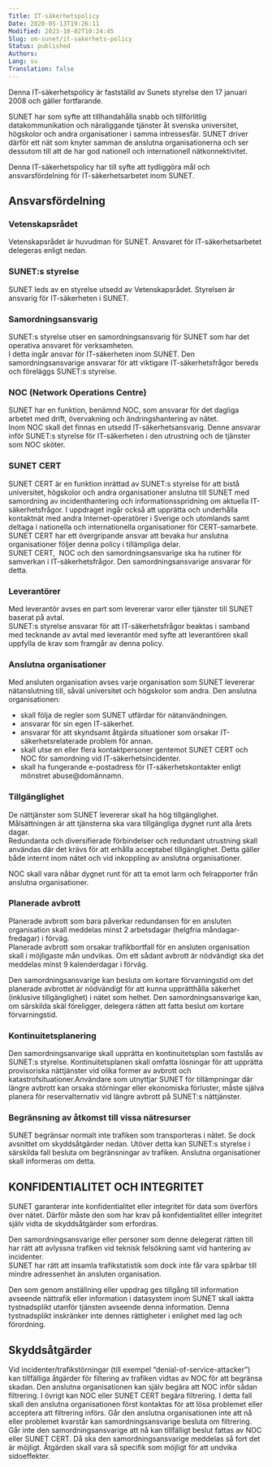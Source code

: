 ```yaml
---
Title: IT-säkerhetspolicy
Date: 2020-05-13T19:26:11
Modified: 2023-10-02T10:24:45
Slug: om-sunet/it-sakerhets-policy
Status: published
Authors: 
Lang: sv
Translation: false
---
```


Denna IT-säkerhetspolicy är fastställd av Sunets styrelse den 17 januari 2008 och gäller fortfarande.

SUNET har som syfte att tillhandahålla snabb och tillförlitlig datakommunikation och näraliggande tjänster åt svenska universitet, högskolor och andra organisationer i samma intressesfär. SUNET driver därför ett nät som knyter samman de anslutna organisationerna och ser dessutom till att de har god nationell och internationell nätkonnektivitet.

Denna IT-säkerhetspolicy har till syfte att tydliggöra mål och ansvarsfördelning för IT-säkerhetsarbetet inom SUNET.

## Ansvarsfördelning

### Vetenskapsrådet

Vetenskapsrådet är huvudman för SUNET. Ansvaret för IT-säkerhetsarbetet delegeras enligt nedan.

### SUNET:s styrelse

SUNET leds av en styrelse utsedd av Vetenskapsrådet. Styrelsen är ansvarig för IT-säkerheten i SUNET.

### Samordningsansvarig

SUNET:s styrelse utser en samordningsansvarig för SUNET som har det operativa ansvaret för verksamheten.  
I detta ingår ansvar för IT-säkerheten inom SUNET. Den samordningsansvarige ansvarar för att viktigare IT-säkerhetsfrågor bereds och föreläggs SUNET:s styrelse.

### NOC (Network Operations Centre)

SUNET har en funktion, benämnd NOC, som ansvarar för det dagliga arbetet med drift, övervakning och ändringshantering av nätet.  
Inom NOC skall det finnas en utsedd IT-säkerhetsansvarig. Denne ansvarar inför SUNET:s styrelse för IT-säkerheten i den utrustning och de tjänster som NOC sköter.

### SUNET CERT

SUNET CERT är en funktion inrättad av SUNET:s styrelse för att bistå universitet, högskolor och andra organisationer anslutna till SUNET med samordning av incidenthantering och informationsspridning om aktuella IT-säkerhetsfrågor. I uppdraget ingår också att upprätta och underhålla kontaktnät med andra Internet-operatörer i Sverige och utomlands samt deltaga i nationella och internationella organisationer för CERT-samarbete.  
SUNET CERT har ett övergripande ansvar att bevaka hur anslutna organisationer följer denna policy i tillämpliga delar.  
SUNET CERT,  NOC och den samordningsansvarige ska ha rutiner för samverkan i IT-säkerhetsfrågor. Den samordningsansvarige ansvarar för detta.

### Leverantörer

Med leverantör avses en part som levererar varor eller tjänster till SUNET baserat på avtal.  
SUNET:s styrelse ansvarar för att IT-säkerhetsfrågor beaktas i samband med tecknande av avtal med leverantör med syfte att leverantören skall uppfylla de krav som framgår av denna policy.

### Anslutna organisationer

Med ansluten organisation avses varje organisation som SUNET levererar nätanslutning till, såväl universitet och högskolor som andra. Den anslutna organisationen:

* skall följa de regler som SUNET utfärdar för nätanvändningen.
* ansvarar för sin egen IT-säkerhet.
* ansvarar för att skyndsamt åtgärda situationer som orsakar IT-säkerhetsrelaterade problem för annan.
* skall utse en eller flera kontaktpersoner gentemot SUNET CERT och NOC för samordning vid IT-säkerhetsincidenter.
* skall ha fungerande e-postadress för IT-säkerhetskontakter enligt mönstret abuse@domännamn.

### Tillgänglighet

De nättjänster som SUNET levererar skall ha hög tillgänglighet. Målsättningen är att tjänsterna ska vara tillgängliga dygnet runt alla årets dagar.  
Redundanta och diversifierade förbindelser och redundant utrustning skall användas där det krävs för att erhålla acceptabel tillgänglighet. Detta gäller både internt inom nätet och vid inkoppling av anslutna organisationer.

NOC skall vara nåbar dygnet runt för att ta emot larm och felrapporter från anslutna organisationer.

### Planerade avbrott

Planerade avbrott som bara påverkar redundansen för en ansluten organisation skall meddelas minst 2 arbetsdagar (helgfria måndagar-fredagar) i förväg.  
Planerade avbrott som orsakar trafikbortfall för en ansluten organisation skall i möjligaste mån undvikas. Om ett sådant avbrott är nödvändigt ska det meddelas minst 9 kalenderdagar i förväg.

Den samordningsansvarige kan besluta om kortare förvarningstid om det planerade avbrottet är nödvändigt för att kunna upprätthålla säkerhet (inklusive tillgänglighet) i nätet som helhet. Den samordningsansvarige kan, om särskilda skäl föreligger, delegera rätten att fatta beslut om kortare förvarningstid.

### Kontinuitetsplanering

Den samordningsanvarige skall upprätta en kontinuitetsplan som fastslås av SUNET:s styrelse. Kontinuitetsplanen skall omfatta lösningar för att upprätta provisoriska nättjänster vid olika former av avbrott och katastrofsituationer.Användare som utnyttjar SUNET för tillämpningar där längre avbrott kan orsaka störningar eller ekonomiska förluster, måste själva planera för reservalternativ vid längre avbrott på SUNET:s nättjänster.

### Begränsning av åtkomst till vissa nätresurser

SUNET begränsar normalt inte trafiken som transporteras i nätet. Se dock avsnittet om skyddsåtgärder nedan. Utöver detta kan SUNET:s styrelse i särskilda fall besluta om begränsningar av trafiken. Anslutna organisationer skall informeras om detta.

## KONFIDENTIALITET OCH INTEGRITET

SUNET garanterar inte konfidentialitet eller integritet för data som överförs över nätet. Därför måste den som har krav på konfidentialitet elller integritet själv vidta de skyddsåtgärder som erfordras.

Den samordningsansvarige eller personer som denne delegerat rätten till har rätt att avlyssna trafiken vid teknisk felsökning samt vid hantering av incidenter.  
SUNET har rätt att insamla trafikstatistik som dock inte får vara spårbar till mindre adressenhet än ansluten organisation.

Den som genom anställning eller uppdrag ges tillgång till information avseende nättrafik eller information i datasystem inom SUNET skall iaktta tystnadsplikt utanför tjänsten avseende denna information. Denna tystnadsplikt inskränker inte dennes rättigheter i enlighet med lag och förordning.

## Skyddsåtgärder

Vid incidenter/trafikstörningar (till exempel “denial-of-service-attacker”) kan tillfälliga åtgärder för filtering av trafiken vidtas av NOC för att begränsa skadan. Den anslutna organisationen kan själv begära att NOC inför sådan filtrering. I övrigt kan NOC eller SUNET CERT begära filtrering. I detta fall skall den anslutna organisationen först kontaktas för att lösa problemet eller acceptera att filtrering införs. Går den anslutna organisationen inte att nå eller problemet kvarstår kan samordningsansvarige besluta om filtrering. Går inte den samordningsansvarige att nå kan tillfälligt beslut fattas av NOC eller SUNET CERT. Då ska den samordningsansvarige meddelas så fort det är möjligt. Åtgärden skall vara så specifik som möjligt för att undvika sidoeffekter.

 

